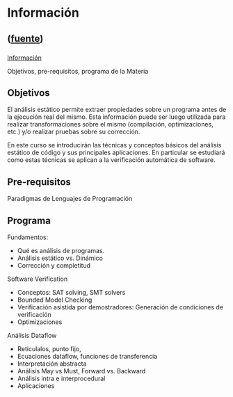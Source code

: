 # Información
([fuente](https://campus.exactas.uba.ar/course/view.php?id=1017&section=2))
---
###
[Información](https://campus.exactas.uba.ar/course/view.php?id=1017&section=2)

Objetivos, pre-requisitos, programa de la Materia

## Objetivos

El análisis estático permite extraer propiedades sobre un programa antes de la
ejecución real del mismo. Esta información puede ser luego utilizada para
realizar transformaciones sobre el mismo (compilación, optimizaciones, etc.)
y/o realizar pruebas sobre su corrección.

En este curso se introducirán las técnicas y conceptos básicos del análisis
estático de código y sus principales aplicaciones. En particular se estudiará
como estas técnicas se aplican a la verificación automática de software.

## Pre-requisitos

Paradigmas de Lenguajes de Programación

## Programa

Fundamentos:

  - Qué es análisis de programas.
  - Análisis estático vs. Dinámico
  - Corrección y completitud

Software Verification

  - Conceptos: SAT solving, SMT solvers
  - Bounded Model Checking
  - Verificación asistida por demostradores: Generación de condiciones de verificación
  - Optimizaciones

Análisis Dataflow

  - Reticulalos, punto fijo,
  - Ecuaciones dataflow, funciones de transferencia
  - Interpretación abstracta
  - Análisis May vs Must, Forward vs. Backward
  - Análisis intra e interprocedural
  - Aplicaciones

